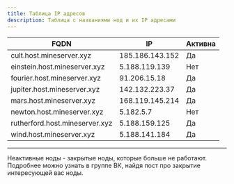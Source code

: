 ```yaml
---
title: Таблица IP адресов
description: Таблица с названиями нод и их IP адресами 
---
```


| FQDN                           | IP              | Активна |
|--------------------------------|-----------------|---------|
| cult.host.mineserver.xyz       | 185.186.143.152 | Да      |
| einstein.host.mineserver.xyz   | 5.188.119.139   | Нет     |
| fourier.host.mineserver.xyz    | 91.206.15.18    | Да      |
| jupiter.host.mineserver.xyz    | 142.132.223.37  | Да      |
| mars.host.mineserver.xyz       | 168.119.145.214 | Да      |
| newton.host.mineserver.xyz     | 5.182.5.7       | Нет     |
| rutherford.host.mineserver.xyz | 5.188.159.125   | Да      |
| wind.host.mineserver.xyz       | 5.188.141.184   | Да      |

---

Неактивные ноды - закрытые ноды, которые больше не работают.
Подробнее можно узнать в группе ВК, найдя пост про закрытие интересующей вас ноды.

